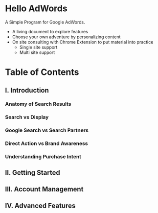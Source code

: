 # Hello AdWords
A Simple Program for Google AdWords.

* A living document to explore features
* Choose your own adventure by personalizing content
* On site consulting with Chrome Extension to put material into practice
    * Single site support
    * Multi site support

# Table of Contents
## I. Introduction
### Anatomy of Search Results
### Search vs Display
### Google Search vs Search Partners
### Direct Action vs Brand Awareness
### Understanding Purchase Intent

## II. Getting Started

## III. Account Management

## IV. Advanced Features
